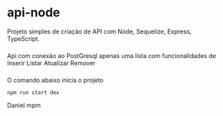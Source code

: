 # api-node

Projeto simples de criação de API com Node, Sequelize, Express, TypeScript.

###

Api com conexão ao PostGresql
apenas uma lista com funcionalidades de
Inserir
Listar
Atualizar
Remover

###

O comando abaixo inicia o projeto

```
npm run start dev
```

Daniel mpm
